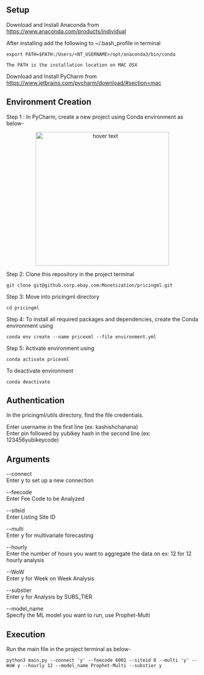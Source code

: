 ## Setup

Download and Install Anaconda from https://www.anaconda.com/products/individual

After installing add the following to ~/.bash_profile in terminal 

```buildoutcfg
export PATH=$PATH:/Users/<NT_USERNAME>/opt/anaconda3/bin/conda

The PATH is the installation location on MAC OSX
```

Download and Install PyCharm from https://www.jetbrains.com/pycharm/download/#section=mac

## Environment Creation

Step 1 : In PyCharm, create a new project using Conda environment as below-

<p align="center">
  <img src="conda_create_env.png" width="350" title="hover text">
</p>

Step 2: Clone this repository in the project terminal
```buildoutcfg
git clone git@github.corp.ebay.com:Monetization/pricingml.git
```

Step 3: Move into pricingml directory
```buildoutcfg
cd pricingml
```

Step 4: To install all required packages and dependencies, create the Conda environment using
```buildoutcfg
conda env create --name pricexml --file environment.yml
```

Step 5: Activate environment using
```buildoutcfg
conda activate pricexml
```

To deactivate environment
```buildoutcfg
conda deactivate
```


## Authentication
 
 In the pricingml/utils directory, find the file credentials.
 
 Enter username in the first line (ex: kashishchanana)<br>
 Enter pin followed by yubikey hash in the second line (ex: 123456yubikeycode)
 
 
 ## Arguments

--connect<br>
Enter y to set up a new connection 

--feecode <br>
Enter Fee Code to be Analyzed

--siteid <br>
Enter Listing Site ID

--multi <br>
Enter y for multivariate forecasting 

--hourly <br>
Enter the number of hours you want to aggregate the data on ex: 12 for 12 hourly analysis

--WoW <br>
Enter y for Week on Week Analysis 

--substier <br>
Enter y for Analysis by SUBS_TIER 

--model_name <br>
Specify the ML model you want to run, use Prophet-Multi

## Execution

Run the main file in the project terminal as below- <br>

```buildoutcfg
python3 main.py --connect 'y' --feecode 6001 --siteid 0 --multi 'y' --WoW y --hourly 12 --model_name Prophet-Multi --substier y

```
 


